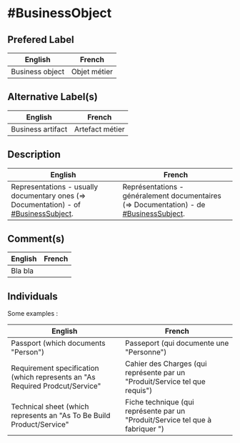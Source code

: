 #BusinessObject
==

## Prefered Label
<table>
    <thead>
        <tr>
            <th>English</th>
            <th>French</th>
        </tr>
    </thead>
    <tbody>
        <tr>
            <td>Business object</td>
            <td>Objet métier</td>
        </tr>
    </tbody>
</table>

## Alternative Label(s)
<table>
    <thead>
        <tr>
            <th>English</th>
            <th>French</th>
        </tr>
    </thead>
    <tbody>
        <tr>
            <td>Business artifact</td>
            <td>Artefact métier</td>
        </tr>
    </tbody>
</table>

## Description
<table>
    <thead>
        <tr>
            <th>English</th>
            <th>French</th>
        </tr>
    </thead>
    <tbody>
        <tr>
            <td>Representations - usually documentary ones (=> Documentation) - of <a href="https://github.com/iPlumb3r/pEAr4pEEr/blob/master/1_Semantic/Conceptionary/%23BusinessSubject.md">#BusinessSubject</a>.</td>
            <td>Représentations - généralement documentaires (=> Documentation) - de <a href="https://github.com/iPlumb3r/pEAr4pEEr/blob/master/1_Semantic/Conceptionary/%23BusinessSubject.md">#BusinessSubject</a>.</td>
        </tr>
    </tbody>
</table>

## Comment(s)
<table>
    <thead>
        <tr>
            <th>English</th>
            <th>French</th>
        </tr>
    </thead>
    <tbody>
        <tr>
            <td>Bla bla</td>
            <td></td>
        </tr>
    </tbody>
</table>

## Individuals

Some examples : 
<table>
    <thead>
        <tr>
            <th>English</th>
            <th>French</th>
        </tr>
    </thead>
    <tbody>
        <tr>
            <td>Passport (which documents "Person")</td>
            <td>Passeport (qui documente une "Personne")</td>
        </tr>
        <tr>
            <td>Requirement specification (which represents an "As Required Prodcut/Service"</td>
            <td>Cahier des Charges (qui représente par un "Produit/Service tel que requis")</td>
        </tr>
        <tr>
            <td>Technical sheet (which represents an "As To Be Build Product/Service"</td>
            <td>Fiche technique (qui représente par un "Produit/Service tel que à fabriquer ")</td>
        </tr>
    </tbody>
</table>
